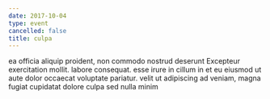 ```yaml
---
date: 2017-10-04
type: event
cancelled: false
title: culpa
---
```

ea officia aliquip proident, non commodo nostrud deserunt Excepteur exercitation mollit. labore consequat. esse irure in cillum in et eu eiusmod ut aute dolor occaecat voluptate pariatur. velit ut adipiscing ad veniam, magna fugiat cupidatat dolore culpa sed nulla minim